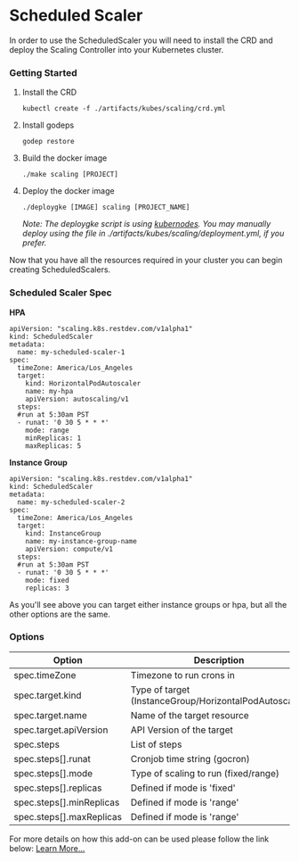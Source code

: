 # Scheduled Scaler

In order to use the ScheduledScaler you will need to install the CRD and deploy the Scaling Controller into your Kubernetes cluster.

### Getting Started

1. Install the CRD
    ```
    kubectl create -f ./artifacts/kubes/scaling/crd.yml
    ```
2. Install godeps
    ```
    godep restore
    ```
3. Build the docker image
    ```
    ./make scaling [PROJECT]
    ```
4. Deploy the docker image
    ```
    ./deploygke [IMAGE] scaling [PROJECT_NAME]
    ```
    *Note: The deploygke script is using [kubernodes](https://github.com/ericuldall/kubernodes). You may manually deploy using the file in ./artifacts/kubes/scaling/deployment.yml, if you prefer.* 

Now that you have all the resources required in your cluster you can begin creating ScheduledScalers.

### Scheduled Scaler Spec
**HPA**
```
apiVersion: "scaling.k8s.restdev.com/v1alpha1"
kind: ScheduledScaler
metadata:
  name: my-scheduled-scaler-1
spec:
  timeZone: America/Los_Angeles
  target:
    kind: HorizontalPodAutoscaler
    name: my-hpa
    apiVersion: autoscaling/v1
  steps:
  #run at 5:30am PST
  - runat: '0 30 5 * * *'
    mode: range
    minReplicas: 1
    maxReplicas: 5
```
**Instance Group**
```
apiVersion: "scaling.k8s.restdev.com/v1alpha1"
kind: ScheduledScaler
metadata:
  name: my-scheduled-scaler-2
spec:
  timeZone: America/Los_Angeles
  target:
    kind: InstanceGroup
    name: my-instance-group-name
    apiVersion: compute/v1
  steps:
  #run at 5:30am PST
  - runat: '0 30 5 * * *'
    mode: fixed
    replicas: 3
```
As you'll see above you can target either instance groups or hpa, but all the other options are the same.

### Options
| Option | Description | Required |
|--|--|--|
| spec.timeZone | Timezone to run crons in | False |
| spec.target.kind | Type of target (InstanceGroup/HorizontalPodAutoscaler) | True
| spec.target.name | Name of the target resource | True
| spec.target.apiVersion | API Version of the target | True
| spec.steps | List of steps | True
| spec.steps[].runat | Cronjob time string (gocron) | True
| spec.steps[].mode | Type of scaling to run (fixed/range) | True
| spec.steps[].replicas | Defined if mode is 'fixed' | False
| spec.steps[].minReplicas | Defined if mode is 'range' | False
| spec.steps[].maxReplicas | Defined if mode is 'range' | False


For more details on how this add-on can be used please follow the link below:
[Learn More...](http://k8s.restdev.com/p/scheduled-scaler.html)
